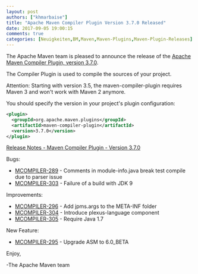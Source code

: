 ```yaml
---
layout: post
authors: ["khmarbaise"]
title: "Apache Maven Compiler Plugin Version 3.7.0 Released"
date: 2017-09-05 19:00:15
comments: true
categories: [Neuigkeiten,BM,Maven,Maven-Plugins,Maven-Plugin-Releases]
---
```

The Apache Maven team is pleased to announce the release of the 
[Apache Maven Compiler Plugin, version 3.7.0](https://maven.apache.org/plugins/maven-compiler-plugin/).

The Compiler Plugin is used to compile the sources of your project. 

Attention: Starting with version 3.5, the maven-compiler-plugin requires
Maven 3 and won't work with Maven 2 anymore.


You should specify the version in your project's plugin configuration:

```xml
<plugin>
  <groupId>org.apache.maven.plugins</groupId>
  <artifactId>maven-compiler-plugin</artifactId>
  <version>3.7.0</version>
</plugin>
```

<!-- more -->

[Release Notes - Maven Compiler Plugin - Version 3.7.0](https://issues.apache.org/jira/secure/ReleaseNote.jspa?projectId=12317225&version=12341266)

Bugs:

 * [MCOMPILER-289](https://issues.apache.org/jira/browse/MCOMPILER-289) - Comments in module-info.java break test compile due to parser issue
 * [MCOMPILER-303](https://issues.apache.org/jira/browse/MCOMPILER-303) - Failure of a build with JDK 9

Improvements:

 * [MCOMPILER-296](https://issues.apache.org/jira/browse/MCOMPILER-296) - Add jpms.args to the META-INF folder
 * [MCOMPILER-304](https://issues.apache.org/jira/browse/MCOMPILER-304) - Introduce plexus-language component
 * [MCOMPILER-305](https://issues.apache.org/jira/browse/MCOMPILER-305) - Require Java 1.7

New Feature:

 * [MCOMPILER-295](https://issues.apache.org/jira/browse/MCOMPILER-295) - Upgrade ASM to 6.0_BETA

Enjoy,

-The Apache Maven team
